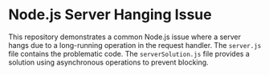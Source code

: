 # Node.js Server Hanging Issue

This repository demonstrates a common Node.js issue where a server hangs due to a long-running operation in the request handler. The `server.js` file contains the problematic code.  The `serverSolution.js` file provides a solution using asynchronous operations to prevent blocking.